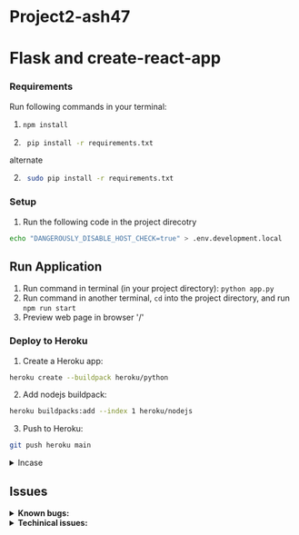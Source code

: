 # Project2-ash47

# Flask and create-react-app


### Requirements
Run following commands in your terminal:
1.  ```bash
    npm install
    ``` 
2. ```bash
    pip install -r requirements.txt
    ```
alternate

2. ```bash
    sudo pip install -r requirements.txt
    ```
### Setup
1. Run the following code in the project direcotry 
```bash
echo "DANGEROUSLY_DISABLE_HOST_CHECK=true" > .env.development.local
```

## Run Application
1. Run command in terminal (in your project directory): `python app.py`
2. Run command in another terminal, `cd` into the project directory, and run `npm run start`
3. Preview web page in browser '/'

### Deploy to Heroku
1. Create a Heroku app: 
```bash
heroku create --buildpack heroku/python
```
2. Add nodejs buildpack: 
```bash
heroku buildpacks:add --index 1 heroku/nodejs
```
3. Push to Heroku: 
```bash
git push heroku main
```

<details>
  <summary>Incase </summary>
  
  
</details>

## Issues

<details>
  <summary><b>Known bugs:</b></summary>
  
  * **User stays in line queue forever if application is closed without logging out** As the app stands, when users join the server their usernames get stored in an array on the server. The name is added to the array when a user clicks on the login button, and the username is removed when clicked on the logout button. These are the only ways a name gets added or removed from the array. So, when the user closes the tab without logging out the username stays the array forever (or until the server restarts)
       + This issue can be addrested by 

 * **A player can make any move if X or O.** The first user who joins the server is assigned to player X, and the second one to join the server is assigned player O. Both players can only click on the board when its tier turn respectevly. But if both players have same usernames any of them would be able to play as both X and Os.
</details>
<details>
  <summary><b>Techinical issues:</b></summary>
  
  * **Bug:** Board would be blank if a user joins mid-game, and would only see moves made after after the point he/she joined the server.
    + **Fix:** To fix the issue, I made an array on server side which whould keep track of current state of the game board and current turn. And any time a user that is not a player (first two users) joins the server. A request from client side is sent asking for the latest state of the board. 

 * **Bug:**
</details>



